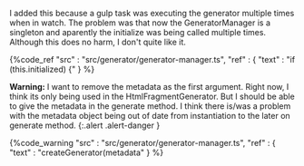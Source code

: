 I added this because a gulp task was executing the generator multiple times when in watch. The problem was that now the GeneratorManager is
a singleton and aparently the initialize was being called multiple times. Although this does no harm, I don't quite like it.

{%code_ref
    "src" : "src/generator/generator-manager.ts",
    "ref" : {
        "text" : "if (this.initialized) {"
    }
%}



**Warning:**
I want to remove the metadata as the first argument. Right now, I think its only being used
in the HtmlFragmentGenerator. But I should be able to give the metadata in the generate method.
I think there is/was a problem with the metadata object being out of date from instantiation to
the later on generate method.
{:.alert .alert-danger }

{%code_warning
    "src" : "src/generator/generator-manager.ts",
    "ref" : {
        "text" : "createGenerator(metadata"
    }
%}
